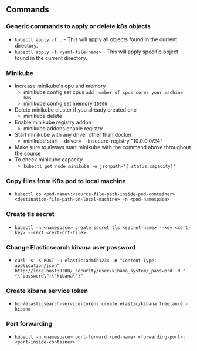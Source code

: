 ## Commands

### Generic commands to apply or delete k8s objects

- `kubectl apply -f .` - This will apply all objects found in the current directory.
- `kubectl apply -f <yaml-file-name>` - This will apply specific object found in the current directory.

### Minikube

- Increase minikube's cpu and memory
  - minikube config set cpus `add number of cpus cores your machine has`
  - minikube config set memory `10000`
- Delete minikube cluster if you already created one
  - minikube delete
- Enable minikube registry addon
  - minikube addons enable registry
- Start minikube with any driver other than docker
  - minikube start --driver=<driver-name> --insecure-registry "10.0.0.0/24"
- Make sure to always start minikube with the command above throughout the course
- To check minikube capacity
  - `kubectl get node minikube -o jsonpath='{.status.capacity}'`

### Copy files from K8s pod to local machine

- `kubectl cp <pod-name>:<source-file-path-inside-pod-container> <destination-file-path-on-local-machine> -n <pod-namespace>`

### Create tls secret

- `kubectl -n <namespace> create secret tls <secret-name> --key <cert-key> --cert <cert-crt-file>`

### Change Elasticsearch kibana user password

- `curl -s -X POST -u elastic:admin1234 -H "Content-Type: application/json" http://localhost:9200/_security/user/kibana_system/_password -d "{\"password\":\"kibana\"}"`

### Create kibana service token

- `bin/elasticsearch-service-tokens create elastic/kibana freelancer-kibana`

### Port forwarding

- `kubectl -n <namespace> port-forward <pod-name> <forwarding-port>:<port-inside-container>`
